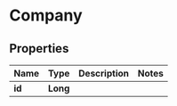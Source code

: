 
# Company

## Properties
Name | Type | Description | Notes
------------ | ------------- | ------------- | -------------
**id** | **Long** |  | 



